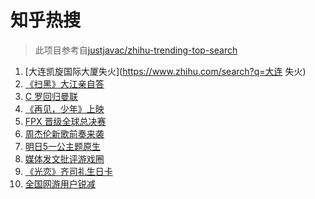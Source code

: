 # 知乎热搜

> 此项目参考自[justjavac/zhihu-trending-top-search](https://github.com/justjavac/zhihu-trending-top-search/blob/main/utils.ts)

<!-- BEGIN -->
  <!-- 最后更新时间:Sun Aug 29 2021 08:11:24 GMT+0000 (Coordinated Universal Time) -->
  1. [大连凯旋国际大厦失火](https://www.zhihu.com/search?q=大连 失火)
1. [《扫黑》大江亲自答](https://www.zhihu.com/search?q=扫黑风暴)
1. [C 罗回归曼联](https://www.zhihu.com/search?q=C罗)
1. [《再见，少年》上映](https://www.zhihu.com/search?q=再见少年)
1. [FPX 晋级全球总决赛](https://www.zhihu.com/search?q=FPX)
1. [周杰伦新歌前奏来袭](https://www.zhihu.com/search?q=周杰伦新歌)
1. [明日5一公主题原生](https://www.zhihu.com/search?q=明日创作计划)
1. [媒体发文批评游戏圈](https://www.zhihu.com/search?q=手机游戏)
1. [《光恋》齐司礼生日卡](https://www.zhihu.com/search?q=光与夜之恋)
1. [全国网游用户锐减](https://www.zhihu.com/search?q=网络游戏)
  <!-- END -->